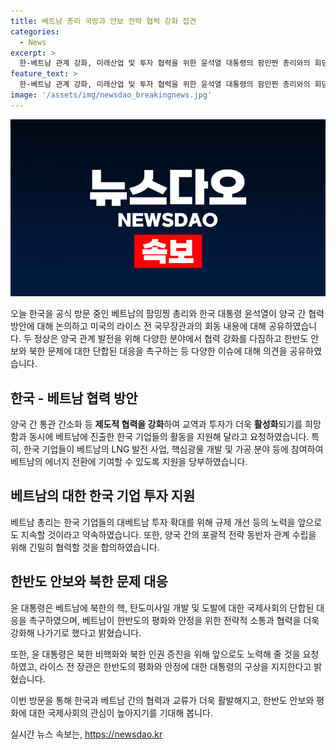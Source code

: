 ```yaml
---
title: 베트남 총리 국방과 안보 전략 협력 강화 접견
categories:
  - News
excerpt: >
  한-베트남 관계 강화, 미래산업 및 투자 협력을 위한 윤석열 대통령의 팜민찐 총리와의 회담 내용. 양국 간의 협력 강화를 통해 교역과 투자 촉진을 노력하고, 한국 기업의 베트남 투자 지원을 당부. 또한 한-아세안 포괄적 전략 동반자 관계 강화와 북핵 문제에 대한 대응을 협의. 라이스 전 국무장관과의 회담에서는 러-북 관계와 한반도 안정에 대한 의견 교환 및 한미동맹 강화에 대한 지지를 표명.
feature_text: >
  한-베트남 관계 강화, 미래산업 및 투자 협력을 위한 윤석열 대통령의 팜민찐 총리와의 회담 내용. 양국 간의 협력 강화를 통해 교역과 투자 촉진을 노력하고, 한국 기업의 베트남 투자 지원을 당부. 또한 한-아세안 포괄적 전략 동반자 관계 강화와 북핵 문제에 대한 대응을 협의. 라이스 전 국무장관과의 회담에서는 러-북 관계와 한반도 안정에 대한 의견 교환 및 한미동맹 강화에 대한 지지를 표명.
image: '/assets/img/newsdao_breakingnews.jpg'
---
```


<p><img src="/assets/img/newsdao_breakingnews.jpg" alt="cryptoinkorea 속보" /></p>

<p>오늘 한국을 공식 방문 중인 베트남의 팜밍찡 총리와 한국 대통령 윤석열이 양국 간 협력 방안에 대해 논의하고 미국의 라이스 전 국무장관과의 회동 내용에 대해 공유하였습니다. 두 정상은 양국 관계 발전을 위해 다양한 분야에서 협력 강화를 다짐하고 한반도 안보와 북한 문제에 대한 단합된 대응을 촉구하는 등 다양한 이슈에 대해 의견을 공유하였습니다.</p>

<h2 data-ke-size="size26">한국 - 베트남 협력 방안</h2>

<p>양국 간 통관 간소화 등 <b>제도적 협력을 강화</b>하여 교역과 투자가 더욱 <b>활성화</b>되기를 희망함과 동시에 베트남에 진출한 한국 기업들의 활동을 지원해 달라고 요청하였습니다. 특히, 한국 기업들이 베트남의 LNG 발전 사업, 핵심광물 개발 및 가공 분야 등에 참여하여 베트남의 에너지 전환에 기여할 수 있도록 지원을 당부하였습니다.</p>

<h2 data-ke-size="size26">베트남의 대한 한국 기업 투자 지원</h2>

<p>베트남 총리는 한국 기업들의 대베트남 투자 확대를 위해 규제 개선 등의 노력을 앞으로도 지속할 것이라고 약속하였습니다. 또한, 양국 간의 포괄적 전략 동반자 관계 수립을 위해 긴밀히 협력할 것을 합의하였습니다.</p>

<h2 data-ke-size="size26">한반도 안보와 북한 문제 대응</h2>

<p>윤 대통령은 베트남에 북한의 핵, 탄도미사일 개발 및 도발에 대한 국제사회의 단합된 대응을 촉구하였으며, 베트남이 한반도의 평화와 안정을 위한 전략적 소통과 협력을 더욱 강화해 나가기로 했다고 밝혔습니다.</p>

<p>또한, 윤 대통령은 북한 비핵화와 북한 인권 증진을 위해 앞으로도 노력해 줄 것을 요청하였고, 라이스 전 장관은 한반도의 평화와 안정에 대한 대통령의 구상을 지지한다고 밝혔습니다.</p>

<p>이번 방문을 통해 한국과 베트남 간의 협력과 교류가 더욱 활발해지고, 한반도 안보와 평화에 대한 국제사회의 관심이 높아지기를 기대해 봅니다.</p>
실시간 뉴스 속보는, <a href="https://newsdao.kr" rel="dofollow">https://newsdao.kr</a>


